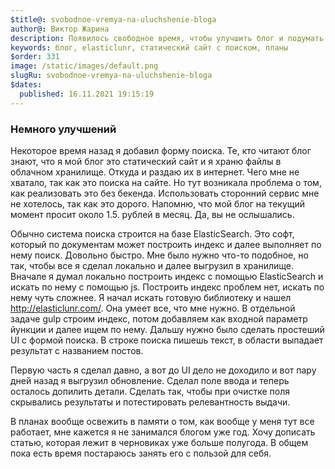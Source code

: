```yaml
---
$title@: svobodnoe-vremya-na-uluchshenie-bloga
author@: Виктор Жарина
description: Появилось свободное время, чтобы улучшить блог и подумать, что делать дальше
keywords: блог, elasticlunr, статический сайт с поиском, планы
$order: 331
image: /static/images/default.png
slugRu: svobodnoe-vremya-na-uluchshenie-bloga
$dates:
  published: 16.11.2021 19:15:19
---
```



<h3>Немного улучшений</h3>

Некоторое время назад я добавил форму поиска. Те, кто читают блог знают, что я мой блог это статический сайт и  я храню файлы в облачном хранилище. Откуда и раздаю их в интернет. Чего мне не хватало, так как это поиска на сайте. Но тут возникала проблема о том, как реализовать это без бекенда. Использовать сторонний сервис мне не хотелось, так как это дорого. Напомню, что мой блог на текущий момент просит около 1.5. рублей в месяц. Да, вы не ослышались. 

Обычно система поиска строится на базе ElasticSearch. Это софт, который по документам может построить индекс и далее выполняет по нему поиск. Довольно быстро. Мне было нужно что-то подобное, но так, чтобы все я сделал локально и далее выгрузил в хранилище. Вначале я думал локально построить индекс с помощью ElasticSearch и искать по нему с помощью js. Построить индекс проблем нет, искать по нему чуть сложнее. Я начал искать готовую библиотеку и нашел http://elasticlunr.com/. Она умеет все, что мне нужно. В отдельной задаче gulp строим индекс, потом добавляем как входной параметр йункции и далее ищем по нему. Дальшу нужно было сделать простеший UI с формой поиска. В строке поиска пишешь текст, в области выпадает результат с названием постов.

Первую часть я сделал давно, а вот до UI дело не доходило и вот пару дней назад я выгрузил обновление. Сделал поле ввода и теперь осталось допилить детали. Сделать так, чтобы при очистке поля скрывались результаты и потестировать релевантность выдачи. 

В планах вообще освежить в памяти о том, как вообще у меня тут все работает, мне кажется я не занимался блогом уже год. Хочу дописать статью, которая лежит в черновиках уже больше полугода. В общем пока есть время постараюсь занять его с пользой для себя.

